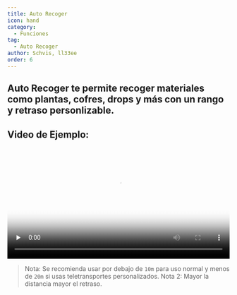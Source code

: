 ```yaml
---
title: Auto Recoger
icon: hand
category:
  - Funciones
tag:
  - Auto Recoger
author: Schvis, ll33ee
order: 6
---
```


## Auto Recoger te permite recoger materiales como plantas, cofres, drops y más con un rango y retraso personlizable.

## Video de Ejemplo:

<video controls preload="none" width="100%" poster="https://nextcloud.atruicardona.xyz/s/ekNmga3Ffe9TxDN/preview"><source src="https://nextcloud.atruicardona.xyz/s/ekNmga3Ffe9TxDN/download" type="video/mp4"></video>

> Nota: Se recomienda usar por debajo de `10m` para uso normal y menos de `20m` si usas teletransportes personalizados.
> Nota 2: Mayor la distancia mayor el retraso.

